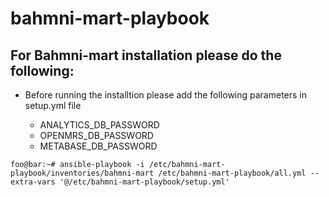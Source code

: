 # bahmni-mart-playbook

## For Bahmni-mart installation please do the following:

* Before running the installtion please add the following parameters in setup.yml file

  * ANALYTICS_DB_PASSWORD
  * OPENMRS_DB_PASSWORD
  * METABASE_DB_PASSWORD
  
  
```foo@bar:~# ansible-playbook -i /etc/bahmni-mart-playbook/inventories/bahmni-mart /etc/bahmni-mart-playbook/all.yml --extra-vars '@/etc/bahmni-mart-playbook/setup.yml'```
